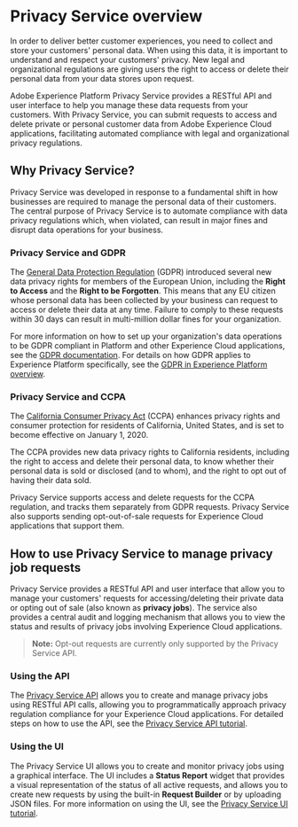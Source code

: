 # Privacy Service overview

In order to deliver better customer experiences, you need to collect and store your customers' personal data. When using this data, it is important to understand and respect your customers' privacy. New legal and organizational regulations are giving users the right to access or delete their personal data from your data stores upon request.

Adobe Experience Platform Privacy Service provides a RESTful API and user interface to help you manage these data requests from your customers. With Privacy Service, you can submit requests to access and delete private or personal customer data from Adobe Experience Cloud applications, facilitating automated compliance with legal and organizational privacy regulations.

## Why Privacy Service?

Privacy Service was developed in response to a fundamental shift in how businesses are required to manage the personal data of their customers. The central purpose of Privacy Service is to automate compliance with data privacy regulations which, when violated, can result in major fines and disrupt data operations for your business.

### Privacy Service and GDPR

The [General Data Protection Regulation](https://eugdpr.org/) (GDPR) introduced several new data privacy rights for members of the European Union, including the **Right to Access** and the **Right to be Forgotten**. This means that any EU citizen whose personal data has been collected by your business can request to access or delete their data at any time. Failure to comply to these requests within 30 days can result in multi-million dollar fines for your organization.

For more information on how to set up your organization's data operations to be GDPR compliant in Platform and other Experience Cloud applications, see the [GDPR documentation](https://www.adobe.io/apis/experiencecloud/gdpr/docs.html). For details on how GDPR applies to Experience Platform specifically, see the [GDPR in Experience Platform overview](../../gdpr/gdpr-on-platform-overview.md).

### Privacy Service and CCPA

The [California Consumer Privacy Act](https://www.caprivacy.org/about) (CCPA) enhances privacy rights and consumer protection for residents of California, United States, and is set to become effective on January 1, 2020.

The CCPA provides new data privacy rights to California residents, including the right to access and delete their personal data, to know whether their personal data is sold or disclosed (and to whom), and the right to opt out of having their data sold.

Privacy Service supports access and delete requests for the CCPA regulation, and tracks them separately from GDPR requests. Privacy Service also supports sending opt-out-of-sale requests for Experience Cloud applications that support them.

## How to use Privacy Service to manage privacy job requests

Privacy Service provides a RESTful API and user interface that allow you to manage your customers' requests for accessing/deleting their private data or opting out of sale (also known as **privacy jobs**). The service also provides a central audit and logging mechanism that allows you to view the status and results of privacy jobs involving Experience Cloud applications.

> **Note:** Opt-out requests are currently only supported by the Privacy Service API.

### Using the API

The [Privacy Service API](../../../../../../acpdr/swagger-specs/privacy-service.yaml) allows you to create and manage privacy jobs using RESTful API calls, allowing you to programmatically approach privacy regulation compliance for your Experience Cloud applications. For detailed steps on how to use the API, see the [Privacy Service API tutorial](../../tutorials/privacy_service_tutorial/privacy_service_api_tutorial.md).

### Using the UI

The Privacy Service UI allows you to create and monitor privacy jobs using a graphical interface. The UI includes a **Status Report** widget that provides a visual representation of the status of all active requests, and allows you to create new requests by using the built-in **Request Builder** or by uploading JSON files. For more information on using the UI, see the [Privacy Service UI tutorial](../../tutorials/privacy_service_tutorial/privacy_service_ui_tutorial.md).